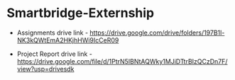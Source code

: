 # Smartbridge-Externship
* Assignments drive link - https://drive.google.com/drive/folders/197B1l-NK3kQWtEmA2HKjhHWi9IcCeR09  
  
* Project Report drive link - https://drive.google.com/file/d/1PtrN5IBNtAQWky1MJiDTtrBIzQCzDn7F/view?usp=drivesdk
